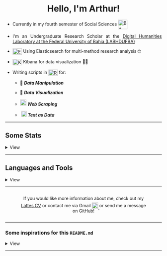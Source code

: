 <div>
<h1 style="text-align: center;">Hello, I'm Arthur!</h1>
  
<div  style="text-align: justify;">
  
- Currently in my fourth semester of Social Sciences <a href="https://openclipart.org/image/800px/290782"><img src="https://openclipart.org/image/800px/290782" alt="By worker" style="vertical-align: middle; width: 30px;"></a>
  
- I'm an Undergraduate Research Scholar at the [Digital Humanities Laboratory at the Federal University of Bahia (LABHDUFBA)](https://labhdufba.github.io/)
  
- <a href="https://cdn.jsdelivr.net/gh/devicons/devicon/icons/elasticsearch/elasticsearch-original.svg"><img src="https://cdn.jsdelivr.net/gh/devicons/devicon/icons/elasticsearch/elasticsearch-original.svg" alt="Elasticsearch Logo" style="vertical-align: middle; height: 20px; width: 30px;"></a> Using Elasticsearch for multi-method research analysis 🤓
  
- <a href="https://cdn.jsdelivr.net/gh/devicons/devicon@latest/icons/kibana/kibana-original.svg"><img src="https://cdn.jsdelivr.net/gh/devicons/devicon@latest/icons/kibana/kibana-original.svg" alt="Kibana Logo" style="vertical-align: middle; height: 20px; width: 30px;"></a> Kibana for data visualization 🐱‍👤
  
- Writing scripts in <a href="https://cdn.jsdelivr.net/gh/devicons/devicon@latest/icons/r/r-original.svg"><img src="https://cdn.jsdelivr.net/gh/devicons/devicon@latest/icons/r/r-original.svg" alt="R Logo" style="vertical-align: middle; height: 20px; width: 30px;"></a> for:
  
  - 🎲 **_<abbr title="dplyr, tidyr, stringr, purrr... A tidyverse lover!" style="text-decoration: none;">Data Manipulation</abbr>_**
  
  - 🎲 **_<abbr title="ggplot2, gridExtra and geobr" style="text-decoration: none;">Data Visualization</abbr>_**
  
  - <a href="https://www.flaticon.com/free-icon/web-crawler_11892629" alt="By Hopstarter"><img src="https://cdn-icons-png.flaticon.com/512/11892/11892629.png" style="width: 20px"/></a> **_<abbr title="RSelenium and rvest" style="text-decoration: none;">Web Scraping</abbr>_**
  
  - <a href="https://www.flaticon.com/free-icon/text-mining_9422790" alt="By Freepik"><img src="https://cdn-icons-png.flaticon.com/512/9422/9422790.png" style="width: 18px; margin-left: 3px;"/></a> **_<abbr title="tm and tidytext, a beginner in text analysis" style="text-decoration: none;">Text as Data</abbr>_**
  
</div>
  
---
  
<h2 style="border-bottom: none;">Some Stats</h2>
  
<details>
  
<summary>View</summary><br>
  
<p><img src="https://komarev.com/ghpvc/?username=tutzlima&color=blueviolet" alt="tutzlima" style="padding: 4px; margin: 0px;"/>
  <span style="position: relative; top: -9px;">😭</span>
  
</p>
  
<p style="font-size: 12px; padding-bottom: 0px;"><em>Don't believe it...</em>
  
<img height="200em" width="390em" src="https://github-readme-stats.vercel.app/api/top-langs/?username=tutzlima&theme=github_dark&show_icons=true" style="padding: 0px 0px 4px 0px; margin: 0px;"/>
  
<p style="font-size: 12px; padding-bottom: 0px;"><em>Neither this...</em>
  <!-- Não parece que as "bordas" estão alinhadas, por isso da div -->
  
<img height="200em" src="https://github-readme-stats.vercel.app/api?username=tutzlima&theme=github_dark&show_icons=true" style="padding: 4px 0px; margin: 0px;"/>
  
</details>
  
---
  
<h2 style="border-bottom: none;">Languages and Tools</h2>
  
<details>
  
<summary>View</summary><br>
  
<!-- Linguagens -->
  
- *Languages I use the most and am learning*
  
>[![My Skills](https://skillicons.dev/icons?i=r,cpp,py,html,css,bash,git,github,md,vim&perline=5)](https://skillicons.dev)
  
<p style="font-size: 12px"><em>Markdown, HTML, CSS, Git, and GitHub are not programming languages</em> 😡<span style="font-size: 10px; position: relative; top: -5px;">💢</span><br>Yeah, I know, you know, everybody knows.<br>Calm down, Mr. Robot 🤓☝, I'll keep them here💞</p>

<!-- Plataformas/IDE's -->

- *Platforms/IDEs I use the most and am learning*
  
>[![ides-1](https://skillicons.dev/icons?i=windows,ubuntu)](https://skillicons.dev)
  
>[![ides-1](https://skillicons.dev/icons?i=docker,vscode)](https://skillicons.dev)<br><a href="https://cdn.jsdelivr.net/gh/devicons/devicon@latest/icons/rstudio/rstudio-original.svg"><img src="https://cdn.jsdelivr.net/gh/devicons/devicon@latest/icons/rstudio/rstudio-original.svg" style="width: 3em; margin-right: 6.5px; padding: 0px;"/></a> [![ides-1](https://skillicons.dev/icons?i=qt)](https://skillicons.dev) <img src="https://cdn.jsdelivr.net/gh/devicons/devicon@latest/icons/elasticsearch/elasticsearch-original.svg" style="width: 3em; margin-left: 2.5px; padding: 0px;"/>

<!-- Outros programas -->

- *Other programs I dabble in*
  
><a href="https://cdn.jsdelivr.net/gh/devicons/devicon@latest/icons/gimp/gimp-original.svg"><img src="https://cdn.jsdelivr.net/gh/devicons/devicon@latest/icons/gimp/gimp-original.svg" style="width: 45px; margin-left: 6.5px; padding: 0px;"/><a href="https://www.shotcut.org/assets/img/media/shotcut-logo-512x512.png"><img src="https://www.shotcut.org/assets/img/media/shotcut-logo-512x512.png" style="width: 40px; margin-left: 6.5px; padding: 0px;"/></a><br>[![My Skills](https://skillicons.dev/icons?i=ps,pr,ae)](https://skillicons.dev)
  
</details>
  
---
  
<div style="display: flex; text-align: center; margin: 0px 50px">
  
<p style="text-align: justify">
  
If you would like more information about me, check out my <a href="https://lattes.cnpq.br/2709096118053654" target="_blank">Lattes CV</a> or contact me via Gmail
<span style="position: relative; top: 5px;">
<a href="mailto:arthurlimareserva@gmail.com">
<img src="https://skillicons.dev/icons?i=gmail" alt="Gmail" style="width: 20px;"/>
</a>
</span>
    or send me a message on GitHub!
</p>
  
</div>

---

  
### Some inspirations for this `README.md`

<details>
  
<summary>View</summary>

- [ericbrasiln](https://github.com/ericbrasiln)

- [leofn](https://github.com/leofn)

- [beatrizmilz](https://github.com/beatrizmilz)

- [BaruqueRodrigues](https://github.com/BaruqueRodrigues)

</details>

---

</div>

